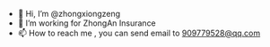 - 👋 Hi, I’m @zhongxiongzeng
- 👀 I’m working for ZhongAn Insurance
- 📫 How to reach me , you can send email to 909779528@qq.com

<!---
zhongxiongzeng/zhongxiongzeng is a ✨ special ✨ repository because its `README.md` (this file) appears on your GitHub profile.
You can click the Preview link to take a look at your changes.
--->
